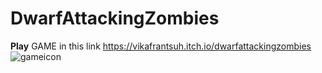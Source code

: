 # DwarfAttackingZombies
<b>Play</b> GAME in this link https://vikafrantsuh.itch.io/dwarfattackingzombies
![gameicon](https://user-images.githubusercontent.com/38578416/41507069-6931c1c8-7233-11e8-808c-7b5105a3b949.png)

